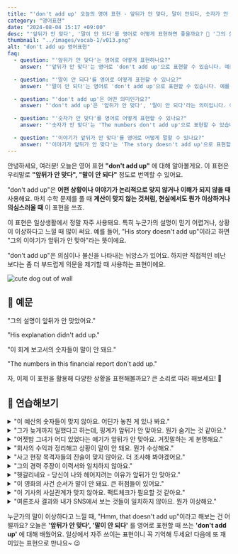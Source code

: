```yaml
---
title: "'don't add up' 오늘의 영어 표현 - 앞뒤가 안 맞다, 말이 안되다, 숫자가 안 맞다"
category: "영어표현"
date: "2024-08-04 15:17 +09:00"
desc: "'앞뒤가 안 맞다', '말이 안 되다'를 영어로 어떻게 표현하면 좋을까요? 🤔 '그의 설명이 앞뒤가 안 맞아요', '이 회계 보고서의 숫자들이 말이 안 돼요' 등을 영어로 표현하는 법을 배워봅시다. 다양한 예문을 통해서 연습하고 본인의 표현으로 만들어 보세요."
thumbnail: "../images/vocab-1/v013.png"
alt: "don't add up 영어표현"
faq:
  - question: "'앞뒤가 안 맞다'는 영어로 어떻게 표현하나요?"
    answer: "'앞뒤가 안 맞다'는 영어로 'don't add up'으로 표현할 수 있습니다. 예를 들어, 'His story doesn't add up'은 '그의 이야기가 앞뒤가 안 맞아'라는 의미입니다."

  - question: "'말이 안 되다'를 영어로 어떻게 표현할 수 있나요?"
    answer: "'말이 안 되다'는 영어로 'don't add up'으로 표현할 수 있습니다. 예를 들어, 'The numbers in this report don't add up'은 '이 보고서의 숫자들이 말이 안 돼'라고 할 수 있습니다."

  - question: "'don't add up'은 어떤 의미인가요?"
    answer: "'don't add up'은 '앞뒤가 안 맞다', '말이 안 되다'라는 의미입니다. 어떤 상황이나 설명이 논리적으로 맞지 않거나 이해가 되지 않을 때 사용합니다."

  - question: "'숫자가 안 맞다'를 영어로 어떻게 표현할 수 있나요?"
    answer: "'숫자가 안 맞다'는 'The numbers don't add up'으로 표현할 수 있습니다. 예를 들어, 'The numbers in this budget don't add up'은 '이 예산의 숫자들이 맞지 않아'라는 의미입니다."

  - question: "'이야기가 앞뒤가 안 맞다'를 영어로 어떻게 말할 수 있나요?"
    answer: "'이야기가 앞뒤가 안 맞다'는 'The story doesn't add up'으로 표현할 수 있습니다. 예를 들어, 'Her story about where she was last night doesn't add up'은 '어젯밤 그녀가 어디 있었다는 얘기가 앞뒤가 안 맞아'라고 할 수 있습니다."
---
```


안녕하세요, 여러분! 오늘은 영어 표현 **"don't add up"** 에 대해 알아볼게요. 이 표현은 우리말로 **"앞뒤가 안 맞다", "말이 안 되다"** 정도로 번역할 수 있어요.

"don't add up"은 **어떤 상황이나 이야기가 논리적으로 맞지 않거나 이해가 되지 않을 때** 사용해요. 마치 수학 문제를 풀 때 **계산이 맞지 않는 것처럼, 현실에서도 뭔가 이상하거나 의심스러울 때** 이 표현을 쓰죠.

이 표현은 일상생활에서 정말 자주 사용돼요. 특히 누군가의 설명이 믿기 어렵거나, 상황이 이상하다고 느낄 때 많이 써요. 예를 들어, "His story doesn't add up"이라고 하면 "그의 이야기가 앞뒤가 안 맞아"라는 뜻이에요.

"don't add up"은 의심이나 불신을 나타내는 뉘앙스가 있어요. 하지만 직접적인 비난보다는 좀 더 부드럽게 의문을 제기할 때 사용하는 표현이에요.

![cute dog out of wall](../images/vocab-1/v013-1.avif)

## 📖 예문

"그의 설명이 앞뒤가 안 맞았어요."

"His explanation didn't add up."

"이 회계 보고서의 숫자들이 말이 안 돼요."

"The numbers in this financial report don't add up."

자, 이제 이 표현을 활용해 다양한 상황을 표현해볼까요? 큰 소리로 따라 해보세요! 🚀

## 💬 연습해보기

<details>
<summary>"이 예산의 숫자들이 맞지 않아요. 어딘가 놓친 게 있나 봐요."</summary>
<span>"The numbers in this budget just don't add up. We're missing something somewhere."</span>
</details>

<details>
<summary>"그가 늦게까지 일했다고 하는데, 핑계가 앞뒤가 안 맞아요. 뭔가 숨기는 것 같아요."</summary>
<span>"He said he was working late, but his excuses don't add up. I think he's hiding something."</span>
</details>

<details>
<summary>"어젯밤 그녀가 어디 있었다는 얘기가 앞뒤가 안 맞아요. 거짓말하는 게 분명해요."</summary>
<span>"Her story about where she was last night doesn't add up. I'm pretty sure she's lying."</span>
</details>

<details>
<summary>"회사의 수익과 정리해고 상황이 말이 안 돼요. 뭔가 수상해요."</summary>
<span>"The company's profits and their layoffs don't add up. Something <a href="/blog/vocab-1/006.fishy/">fishy</a> is going on."</span>
</details>

<details>
<summary>"사고 현장 목격자들의 진술이 맞지 않아요. 더 조사해 봐야겠어요."</summary>
<span>"The witness statements from the accident scene don't add up. We need to investigate further."</span>
</details>

<details>
<summary>"그의 경력 주장이 이력서와 일치하지 않아요."</summary>
<span>"His claims about his work experience don't add up with what's on his resume."</span>
</details>

<details>
<summary>"헷갈리네요 - 당신이 나와 헤어지려는 이유가 앞뒤가 안 맞아요."</summary>
<span>"I'm confused - your reasons for breaking up with me just don't add up."</span>
</details>

<details>
<summary>"이 영화의 사건 순서가 말이 안 돼요. 큰 허점들이 있어요."</summary>
<span>"The timeline of events in this movie doesn't add up. There are some major plot holes."</span>
</details>

<details>
<summary>"이 기사의 사실관계가 맞지 않아요. 팩트체크가 필요할 것 같아요."</summary>
<span>"The facts presented in this news article don't add up. I think we need to fact-check it."</span>
</details>

<details>
<summary>"여론조사 결과와 내가 SNS에서 보는 것들이 일치하지 않아요. 뭔가 이상해요."</summary>
<span>"The poll results and what I'm seeing on social media don't add up. Something seems off."</span>
</details>

누군가의 말이 이상하다고 느낄 때, "Hmm, that doesn't add up"이라고 해보는 건 어떨까요? 오늘은 **'앞뒤가 안 맞다', '말이 안 되다'** 를 영어로 표현할 때 쓰는 **'don't add up'** 에 대해 배웠어요. 일상에서 자주 쓰이는 표현이니 꼭 기억해 두세요! 다음에 또 재미있는 표현으로 만나요~ 😉
